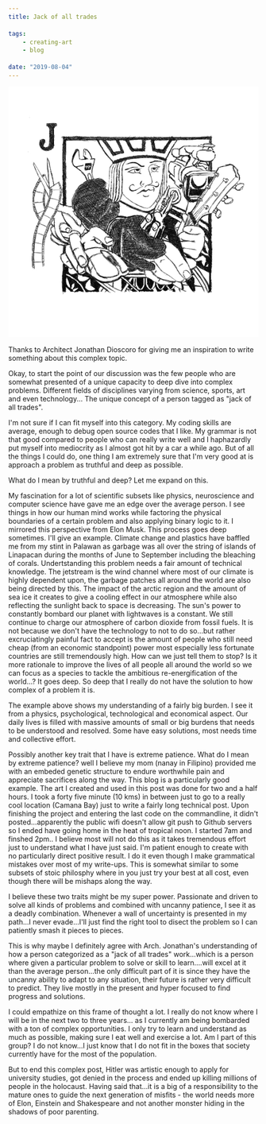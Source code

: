 ```yaml
---
title: Jack of all trades

tags:
    - creating-art
    - blog	

date: "2019-08-04"
---
```


<img src="jackofalltrades1.jpg" alt="jackofalltrades" width="700px" />
<br/>

Thanks to Architect Jonathan Dioscoro for giving me an inspiration to write something about this complex topic.
<br/>

Okay, to start the point of our discussion was the few people who are somewhat presented of a unique capacity to deep dive into complex problems. Different fields of disciplines varying from science, sports, art and even technology... The unique concept of a person tagged as "jack of all trades".

I'm not sure if I can fit myself into this category. My coding skills are average, enough to debug open source codes that I like. My grammar is not that good compared to people who can really write well and  I haphazardly put myself into mediocrity as I almost got hit by a car a while ago. But of all the things I could do, one thing I am extremely sure that I'm very good at is approach a problem as truthful  and deep as possible. 

What do I mean by truthful and deep? Let me expand on this.

My fascination for a lot of scientific subsets like physics, neuroscience and computer science have gave me an edge over the average person. I see things in how our human mind works while factoring the physical boundaries of a certain problem and also applying binary logic to it. I mirrored this perspective from Elon Musk. This process goes deep sometimes. I'll give an example. Climate change and plastics have baffled me from my stint in Palawan as garbage was all over the string of islands of Linapacan during the months of June to September including the bleaching of corals. Undertstanding this problem needs a fair amount of technical knowledge. The jetstream is the wind channel where most of our climate is highly dependent upon, the garbage patches all around the world are also being directed by this. The impact of the arctic region and the amount of sea ice it creates to give a cooling effect in our atmosphere while also reflecting the sunlight back to space is decreasing. The sun's power to constantly bombard our planet with lightwaves is a constant. We still continue to charge our atmosphere of carbon dioxide from fossil fuels. It is not because we don't have the technology to not to do so...but rather excruciatingly painful fact to accept is the amount of people who still need cheap (from an economic standpoint) power most especially less fortunate countries are still tremendously high. How can we just tell them to stop? Is it more rationale to improve the lives of all people all around the world so we can focus as a species to tackle the ambitious re-energification of the world...? It goes deep. So deep that I really do not have the solution to how complex of a problem it is.  

The example above shows my understanding of a fairly big burden. I see it from a physics, psychological, technological and economical aspect. Our daily lives is filled with massive amounts of small or big burdens that needs to be understood and resolved. Some have easy solutions, most needs time and collective effort. 

Possibly another key trait that I have is extreme patience. What do I mean by extreme patience? well I believe my mom (nanay in Filipino) provided me with an embeded genetic structure to endure worthwhile pain and appreciate sacrifices along the way. This blog is a particularly good example. The art I created and used in this post was done for two and a half hours. I took a forty five minute (10 kms) in between just to go to a really cool location (Camana Bay) just to write a fairly long technical post. Upon finishing the project and entering the last code on the commandline, it didn't posted...apparently the public wifi doesn't allow git push to Github servers so I ended have going home in the heat of tropical noon. I started 7am and finshed 2pm..  I believe most will not do this as it takes tremendous effort just to understand what I have just said. I'm patient enough to create with no particularly direct positive result. I do it even though I make grammatical mistakes over most of my write-ups. This is somewhat similar to some subsets of stoic philosphy where in you just try your best at all cost, even though there will be mishaps along the way.

I believe these two traits might be my super power. Passionate and driven to solve all kinds of problems and combined with uncanny patience, I see it as a deadly combination. Whenever a wall of uncertainty is presented in my path...I never evade...I'll just find the right tool to disect the problem so I can patiently smash it pieces to pieces. 

This is why maybe I definitely agree with Arch. Jonathan's understanding of how a person categorized as a "jack of all trades" work...which is a person where given a particular problem to solve or skill to learn....will excel at it than the average person...the only difficult part of it is since they have the uncanny ability to adapt to any situation, their future is rather very difficult to predict. They live mostly in the present and hyper focused to find progress and solutions.

I could empathize on this frame of thought a lot. I really do not know where I will be in the next two to three years... as I currently am being bombarded with a ton of complex opportunities. I only try to learn and understand as much as possible, making sure I eat well and exercise a lot. Am I part of this group? I do not know...I just know that I do not fit in the boxes that society currently have for the most of the population. 

But to end this complex post, Hitler was artistic enough to apply for university studies, got denied in the process and ended up killing millions of people in the holocaust. Having said that...it is a big of a responsibility to the mature ones to guide the next generation of misfits - the world needs more of Elon, Einstein and Shakespeare and not another monster hiding in the shadows of poor parenting. 